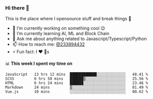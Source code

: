 ### Hi there 👋

<!--
**a233894432/a233894432** is a ✨ _special_ ✨ repository because its `README.md` (this file) appears on your GitHub profile.

Here are some ideas to get you started:

- 🔭 I’m currently working on ...
- 🌱 I’m currently learning ...
- 👯 I’m looking to collaborate on ...
- 🤔 I’m looking for help with ...
- 💬 Ask me about ...
- 📫 How to reach me: ...
- 😄 Pronouns: ...
- ⚡ Fun fact: ...
-->
 
 
This is the place where I opensource stuff and break things :rofl:

- 🔭 I’m currently working on something cool :wink:
- 🌱 I’m currently learning AI, ML and Block Chain
- 💬 Ask me about anything related to Javascript/Typescript/Python
- 📫 How to reach me: [@233894432](https://twitter.com/233894432)
- ⚡ Fun fact: I :heart: :dog:s

📊 **This week I spent my time on**
<!--START_SECTION:waka-->
```text
JavaScript   13 hrs 12 mins  ████████████░░░░░░░░░░░░░   48.41 % 
SCSS         6 hrs 58 mins   ██████▒░░░░░░░░░░░░░░░░░░   25.56 % 
HTML         6 hrs 24 mins   ██████░░░░░░░░░░░░░░░░░░░   23.46 % 
Markdown     24 mins         ▒░░░░░░░░░░░░░░░░░░░░░░░░   01.49 % 
Vue.js       10 mins         ░░░░░░░░░░░░░░░░░░░░░░░░░   00.62 % 
```
<!--END_SECTION:waka-->
